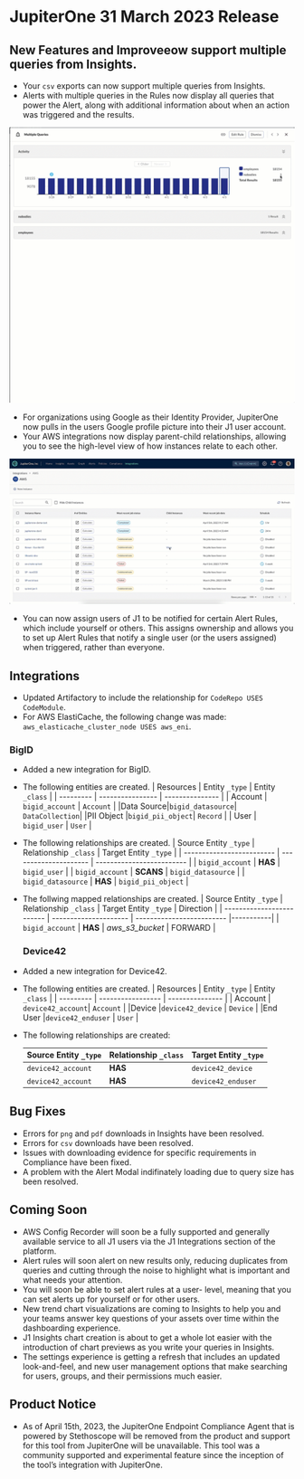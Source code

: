 # JupiterOne 31 March 2023 Release

## New Features and Improveeow support multiple queries from Insights.
-   Your `csv` exports can now support multiple queries from Insights.
-   Alerts with multiple queries in the Rules now display all queries that power the Alert, along with additional information about when an action was triggered and the results. 

![](../assets/alertmodal.gif)
-   For organizations using Google as their Identity Provider, JupiterOne now pulls in the users Google profile picture into their J1 user account. 
-   Your AWS integrations now display parent-child relationships, allowing you to see the high-level view of how instances relate to each other. 

![](../assets/parentchild.gif)

- You can now assign users of J1 to be notified for certain Alert Rules, which include yourself or others. This assigns ownership and allows you to set up Alert Rules that notify a single user (or the users assigned) when triggered, rather than everyone. 

## Integrations
- Updated Artifactory to include the relationship for `CodeRepo USES CodeModule`.
- For AWS ElastiCache, the following change was made: `aws_elasticache_cluster_node USES aws_eni`.
### BigID
- Added a new integration for BigID. 
- The following entities are created. 
   | Resources | Entity `_type`   | Entity `_class` |
   | --------- | ---------------- | --------------- |
   | Account   | `bigid_account`  |  `Account`      |
   |Data Source|`bigid_datasource`| `DataCollection`|
   |PII Object |`bigid_pii_object`| `Record`        |
   |  User     | `bigid_user`     | `User`          |

- The following relationships are created. 
    | Source Entity `_type`     | Relationship `_class` | Target Entity `_type`     |
    | ------------------------- | --------------------- | ------------------------- |
    | `bigid_account`           | **HAS**               | `bigid_user`              |
    | `bigid_account`           | **SCANS**             | `bigid_datasource`        |
    | `bigid_datasource`        | **HAS**               | `bigid_pii_object`        |    
   
 - The follwing mapped relationships are created.
    | Source Entity `_type`     | Relationship `_class` | Target Entity `_type`     | Direction |
    | ------------------------- | --------------------- | ------------------------- |-----------|
    | `bigid_account`           | **HAS**               | *aws_s3_bucket*           | FORWARD   |
    
    ### Device42
- Added a new integration for Device42.
- The following entities are created. 
 | Resources | Entity `_type`    | Entity `_class` |
 | --------- | ----------------- | --------------- |
 | Account   | `device42_account`|  `Account`      |
 |Device     |`device42_device`  | `Device`        |
 |End User   |`device42_enduser` | `User`          |

- The following relationships are created:

    | Source Entity `_type`     | Relationship `_class` | Target Entity `_type`     |
    | ------------------------- | --------------------- | ------------------------- |
    | `device42_account`        | **HAS**               | `device42_device`         |
    | `device42_account`        | **HAS**               | `device42_enduser`        |


## Bug Fixes
-  Errors for `png` and `pdf` downloads in Insights have been resolved. 
-  Errors for `csv` downloads have been resolved. 
-  Issues with downloading evidence for specific requirements in Compliance have been fixed. 
-  A problem with the Alert Modal indifinately loading due to query size has been resolved. 

## Coming Soon
- AWS Config Recorder will soon be a fully supported and generally available service to all J1 users via the J1 Integrations section of the platform.
- Alert rules will soon alert on new results only, reducing duplicates from queries and cutting through the noise to highlight what is important and what needs your attention. 
- You will soon be able to set alert rules at a user- level, meaning that you can set alerts up for yourself or for other users. 
- New trend chart visualizations are coming to Insights to help you and your teams answer key questions of your assets over time within the dashboarding experience. 
- J1 Insights chart creation is about to get a whole lot easier with the introduction of chart previews as you write your queries in Insights. 
- The settings experience is getting a refresh that includes an updated look-and-feel, and new user management options that make searching for users, groups, and their permissions much easier.

## Product Notice
- As of April 15th, 2023, the JupiterOne Endpoint Compliance Agent that is powered by Stethoscope will be removed from the product and support for this tool from JupiterOne will be unavailable. This tool was a community supported and experimental feature since the inception of the tool’s integration with JupiterOne. 

